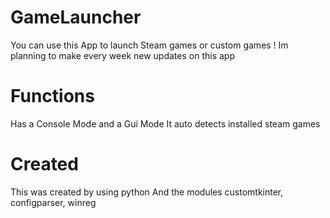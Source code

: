 # GameLauncher
You can use this App to launch Steam games or custom games !
Im planning to make every week new updates on this app
# Functions
Has a Console Mode and a Gui Mode
It auto detects installed steam games

# Created
This was created by using python
And the modules customtkinter, configparser, winreg
